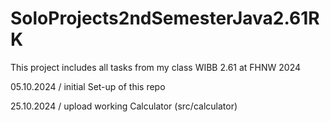 # SoloProjects2ndSemesterJava2.61RK
This project includes all tasks from my class WIBB 2.61 at FHNW 2024

05.10.2024 / initial Set-up of this repo

25.10.2024 / upload working Calculator (src/calculator)


